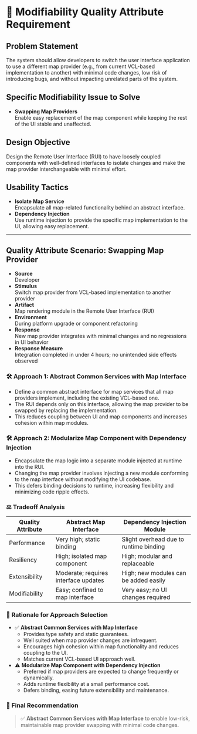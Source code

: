 # 🧩 Modifiability Quality Attribute Requirement

## Problem Statement  
The system should allow developers to switch the user interface application to use a different map provider (e.g., from current VCL-based implementation to another) with minimal code changes, low risk of introducing bugs, and without impacting unrelated parts of the system.

## Specific Modifiability Issue to Solve  
- **Swapping Map Providers**  
  Enable easy replacement of the map component while keeping the rest of the UI stable and unaffected.

## Design Objective  
Design the Remote User Interface (RUI) to have loosely coupled components with well-defined interfaces to isolate changes and make the map provider interchangeable with minimal effort.

## Usability Tactics  
- **Isolate Map Service**  
  Encapsulate all map-related functionality behind an abstract interface.  
- **Dependency Injection**  
  Use runtime injection to provide the specific map implementation to the UI, allowing easy replacement.

---

## Quality Attribute Scenario: Swapping Map Provider

- **Source**  
  Developer  
- **Stimulus**  
  Switch map provider from VCL-based implementation to another provider  
- **Artifact**  
  Map rendering module in the Remote User Interface (RUI)  
- **Environment**  
  During platform upgrade or component refactoring  
- **Response**  
  New map provider integrates with minimal changes and no regressions in UI behavior  
- **Response Measure**  
  Integration completed in under 4 hours; no unintended side effects observed  

### 🛠 Approach 1: Abstract Common Services with Map Interface  
- Define a common abstract interface for map services that all map providers implement, including the existing VCL-based one.  
- The RUI depends only on this interface, allowing the map provider to be swapped by replacing the implementation.  
- This reduces coupling between UI and map components and increases cohesion within map modules.  

### 🛠 Approach 2: Modularize Map Component with Dependency Injection  
- Encapsulate the map logic into a separate module injected at runtime into the RUI.  
- Changing the map provider involves injecting a new module conforming to the map interface without modifying the UI codebase.  
- This defers binding decisions to runtime, increasing flexibility and minimizing code ripple effects.  

### ⚖️ Tradeoff Analysis

| Quality Attribute | Abstract Map Interface                | Dependency Injection Module          |
|-------------------|------------------------------------|------------------------------------|
| Performance       | Very high; static binding          | Slight overhead due to runtime binding |
| Resiliency        | High; isolated map component       | High; modular and replaceable       |
| Extensibility     | Moderate; requires interface updates| High; new modules can be added easily |
| Modifiability     | Easy; confined to map interface     | Very easy; no UI changes required   |

### 🧠 Rationale for Approach Selection  
- ✅ **Abstract Common Services with Map Interface**  
  - Provides type safety and static guarantees.  
  - Well suited when map provider changes are infrequent.  
  - Encourages high cohesion within map functionality and reduces coupling to the UI.  
  - Matches current VCL-based UI approach well.  
- ⚠️ **Modularize Map Component with Dependency Injection**  
  - Preferred if map providers are expected to change frequently or dynamically.  
  - Adds runtime flexibility at a small performance cost.  
  - Defers binding, easing future extensibility and maintenance.  

### 🏁 Final Recommendation  
> ✅ **Abstract Common Services with Map Interface** to enable low-risk, maintainable map provider swapping with minimal code changes.

